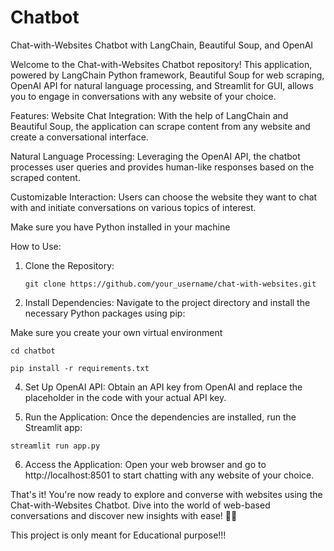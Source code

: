 # Chatbot
Chat-with-Websites Chatbot with LangChain, Beautiful Soup, and OpenAI

Welcome to the Chat-with-Websites Chatbot repository! This application, powered by LangChain Python framework, Beautiful Soup for web scraping, OpenAI API for natural language processing, and Streamlit for GUI, allows you to engage in conversations with any website of your choice.

Features:
Website Chat Integration:
With the help of LangChain and Beautiful Soup, the application can scrape content from any website and create a conversational interface.


Natural Language Processing:
Leveraging the OpenAI API, the chatbot processes user queries and provides human-like responses based on the scraped content.


Customizable Interaction:
Users can choose the website they want to chat with and initiate conversations on various topics of interest.

Make sure you have Python installed in your machine

How to Use:
1. Clone the Repository:

   ```git clone https://github.com/your_username/chat-with-websites.git```

   
3. Install Dependencies:
Navigate to the project directory and install the necessary Python packages using pip:

Make sure you create your own virtual environment 

  ```cd chatbot```
  
  ```pip install -r requirements.txt```

4. Set Up OpenAI API:
Obtain an API key from OpenAI and replace the placeholder in the code with your actual API key.


5. Run the Application:
Once the dependencies are installed, run the Streamlit app:

```streamlit run app.py```


6. Access the Application:
Open your web browser and go to http://localhost:8501 to start chatting with any website of your choice.

That's it! You're now ready to explore and converse with websites using the Chat-with-Websites Chatbot. Dive into the world of web-based conversations and discover new insights with ease! 💬🌐


This project is only meant for Educational purpose!!!









   
